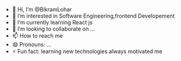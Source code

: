 - 👋 Hi, I’m @BikramLohar
- 👀 I’m interested in Software Engineering,frontend Developement
- 🌱 I’m currently learning React js
- 💞️ I’m looking to collaborate on ...
- 📫 How to reach me 
- 😄 Pronouns: ...
- ⚡ Fun fact: learning new technologies always motivated me

<!---
BikramLohar/BikramLohar is a ✨ special ✨ repository because its `README.md` (this file) appears on your GitHub profile.
You can click the Preview link to take a look at your changes.
--->
